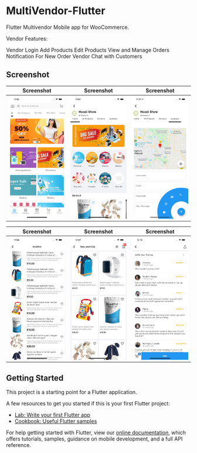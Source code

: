 # MultiVendor-Flutter

Flutter Multivendor Mobile app for WooCommerce.

Vendor Features:

Vendor Login
Add Products
Edit Products
View and Manage Orders
Notification For New Order
Vendor Chat with Customers


## Screenshot

|                Screenshot               |                 Screenshot            |               Screenshot              |
|:---------------------------------------:|:-------------------------------------:|:-------------------------------------:|
| ![screenshot](screens/screen_1.png)   | ![screenshot](screens/screen_2.png)     | ![screenshot](screens/screen_3.png)   |

|                Screenshot               |                 Screenshot            |               Screenshot              |
|:---------------------------------------:|:-------------------------------------:|:-------------------------------------:|
| ![screenshot](screens/screen_4.png)   | ![screenshot](screens/screen_5.png)     | ![screenshot](screens/screen_6.png)   |

## Getting Started

This project is a starting point for a Flutter application.

A few resources to get you started if this is your first Flutter project:

- [Lab: Write your first Flutter app](https://flutter.dev/docs/get-started/codelab)
- [Cookbook: Useful Flutter samples](https://flutter.dev/docs/cookbook)

For help getting started with Flutter, view our
[online documentation](https://flutter.dev/docs), which offers tutorials,
samples, guidance on mobile development, and a full API reference.
